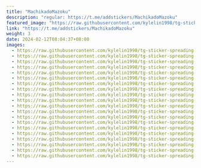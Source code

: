```yaml
---
title: "MachikadoMazoku"
description: "regular: https://t.me/addstickers/MachikadoMazoku"
featured_image: "https://raw.githubusercontent.com/kylelin1998/tg-sticker-spreading-worldwide-images/main/img/c54535f9-50af-4c68-945f-bb82dd177507.jpg"
link: "https://t.me/addstickers/MachikadoMazoku"
weight: 3
date: 2024-02-12T08:04:37+08:00
images:
  - https://raw.githubusercontent.com/kylelin1998/tg-sticker-spreading-worldwide-images/main/img/c54535f9-50af-4c68-945f-bb82dd177507.jpg
  - https://raw.githubusercontent.com/kylelin1998/tg-sticker-spreading-worldwide-images/main/img/c13b9998-6616-4682-8f53-7d66788a34d1.jpg
  - https://raw.githubusercontent.com/kylelin1998/tg-sticker-spreading-worldwide-images/main/img/913a01c9-ea35-484a-879f-5380038f3d8a.jpg
  - https://raw.githubusercontent.com/kylelin1998/tg-sticker-spreading-worldwide-images/main/img/317504ed-fd2b-46cc-a1ab-d785b343708c.jpg
  - https://raw.githubusercontent.com/kylelin1998/tg-sticker-spreading-worldwide-images/main/img/c1eb78a2-9ab2-4714-991e-9611601b063b.jpg
  - https://raw.githubusercontent.com/kylelin1998/tg-sticker-spreading-worldwide-images/main/img/63298858-6f4e-4b24-9946-7644ec0db92d.jpg
  - https://raw.githubusercontent.com/kylelin1998/tg-sticker-spreading-worldwide-images/main/img/a6e7fae6-655d-4665-b992-8be39188cfea.jpg
  - https://raw.githubusercontent.com/kylelin1998/tg-sticker-spreading-worldwide-images/main/img/7aa2fd9a-6c89-4935-bbec-652ee4e8844f.jpg
  - https://raw.githubusercontent.com/kylelin1998/tg-sticker-spreading-worldwide-images/main/img/b22d415a-1f77-456b-9162-7d325e30ed96.jpg
  - https://raw.githubusercontent.com/kylelin1998/tg-sticker-spreading-worldwide-images/main/img/23a5c016-d2f8-458d-ad44-28a8085f4b8f.jpg
  - https://raw.githubusercontent.com/kylelin1998/tg-sticker-spreading-worldwide-images/main/img/6826265f-64dd-45ae-a8e4-d40de2ee369e.jpg
  - https://raw.githubusercontent.com/kylelin1998/tg-sticker-spreading-worldwide-images/main/img/95412b43-f752-4b86-b442-e075d38ecf4d.jpg
  - https://raw.githubusercontent.com/kylelin1998/tg-sticker-spreading-worldwide-images/main/img/575e3b68-4452-4cae-9b00-b21d3c16c5ca.jpg
  - https://raw.githubusercontent.com/kylelin1998/tg-sticker-spreading-worldwide-images/main/img/7d49e792-d3c7-4fe3-ab36-62020ab8e4f1.jpg
  - https://raw.githubusercontent.com/kylelin1998/tg-sticker-spreading-worldwide-images/main/img/d020ea50-bc7f-4fe7-8c45-ccd835f7f800.jpg
  - https://raw.githubusercontent.com/kylelin1998/tg-sticker-spreading-worldwide-images/main/img/51c6e21f-6313-46f4-be80-e48de1af080a.jpg
  - https://raw.githubusercontent.com/kylelin1998/tg-sticker-spreading-worldwide-images/main/img/8b9998cd-27d8-4f77-b346-8e66345e65f0.jpg
  - https://raw.githubusercontent.com/kylelin1998/tg-sticker-spreading-worldwide-images/main/img/97cf1c76-5666-47d5-853a-fd6c3173f25a.jpg
  - https://raw.githubusercontent.com/kylelin1998/tg-sticker-spreading-worldwide-images/main/img/fbdaf27d-c5b4-44b6-8b84-404237fc5589.jpg
  - https://raw.githubusercontent.com/kylelin1998/tg-sticker-spreading-worldwide-images/main/img/2a4e6208-668b-4013-814e-1443f5ecee4e.jpg
---
```

